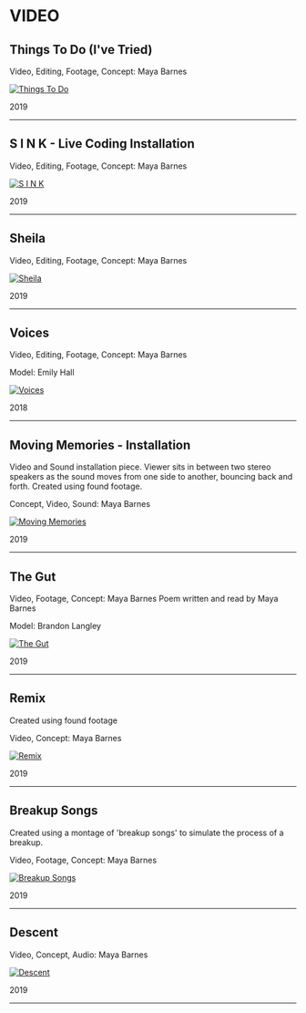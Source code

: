 # VIDEO

## Things To Do (I've Tried)

Video, Editing, Footage, Concept: Maya Barnes

[![Things To Do](https://i.ytimg.com/an_webp/irB1JBbkKww/mqdefault_6s.webp?du=3000&sqp=CLi094MG&rs=AOn4CLAwr8wdDV6YMYRY3Lrw4GbIPBwuUA)](https://www.youtube.com/watch?v=irB1JBbkKww)

2019

---


## S I N K - Live Coding Installation

Video, Editing, Footage, Concept: Maya Barnes

[![S I N K](https://i.ytimg.com/an_webp/KudGQsztCP4/mqdefault_6s.webp?du=3000&sqp=CNKn94MG&rs=AOn4CLBilP9SYJvNGIc63fkXPBfY8kx73w)](https://www.youtube.com/watch?v=KudGQsztCP4&t=83s)

2019

---

## Sheila 

Video, Editing, Footage, Concept: Maya Barnes

[![Sheila](https://i.ytimg.com/an_webp/mjvJFUroZ0E/mqdefault_6s.webp?du=3000&sqp=CIWQ94MG&rs=AOn4CLBAYEcnlUe-vPR1QdoTfNqMP74-Xw)](https://www.youtube.com/watch?v=mjvJFUroZ0E)

2019

---

## Voices

Video, Editing, Footage, Concept: Maya Barnes

Model: Emily Hall

[![Voices](http://img.youtube.com/vi/UE1jgQYh6sk/0.jpg)](http://www.youtube.com/watch?v=UE1jgQYh6sk)

2018

---

## Moving Memories - Installation

Video and Sound installation piece. Viewer sits in between two stereo speakers as the sound moves from one side to another, bouncing back and forth.
Created using found footage.

Concept, Video, Sound: Maya Barnes


[![Moving Memories](http://img.youtube.com/vi/6lAVzRQlySU/0.jpg)](http://www.youtube.com/watch?v=6lAVzRQlySU)

2019

---

## The Gut

Video, Footage, Concept: Maya Barnes
Poem written and read by Maya Barnes

Model: Brandon Langley

[![The Gut](http://img.youtube.com/vi/wedHQ1siDS8/0.jpg)](http://www.youtube.com/watch?v=wedHQ1siDS8)

2019

---

## Remix

Created using found footage

Video, Concept: Maya Barnes


[![Remix](http://img.youtube.com/vi/7ZVdELvY8XE/0.jpg)](http://www.youtube.com/watch?v=7ZVdELvY8XE)

2019

---

## Breakup Songs

Created using a montage of 'breakup songs' to simulate the process of a breakup.

Video, Footage, Concept: Maya Barnes

[![Breakup Songs](http://img.youtube.com/vi/AK2nIfkE668/0.jpg)](http://www.youtube.com/watch?v=AK2nIfkE668)

2019

---

## Descent


Video, Concept, Audio: Maya Barnes


[![Descent](http://img.youtube.com/vi/0TqK0F6XVVQ/0.jpg)](http://www.youtube.com/watch?v=0TqK0F6XVVQ)

2019

---
